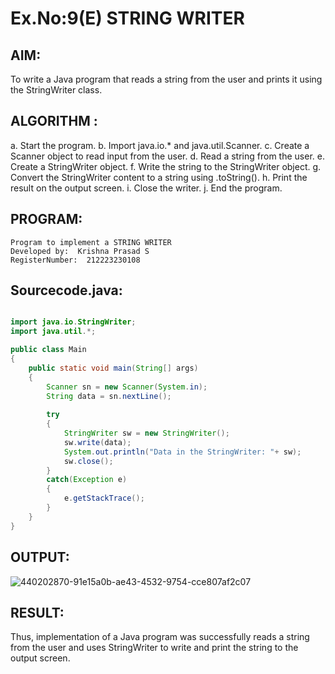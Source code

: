 # Ex.No:9(E) STRING WRITER

## AIM:
To write a Java program that reads a string from the user and prints it using the StringWriter class.
## ALGORITHM :

a.	Start the program.
b.	Import java.io.* and java.util.Scanner.
c.	Create a Scanner object to read input from the user.
d.	Read a string from the user.
e.	Create a StringWriter object.
f.	Write the string to the StringWriter object.
g.	Convert the StringWriter content to a string using .toString().
h.	Print the result on the output screen.
i.	Close the writer.
j.	End the program.


## PROGRAM:
 ```
Program to implement a STRING WRITER
Developed by:  Krishna Prasad S
RegisterNumber:  212223230108
```

## Sourcecode.java:
```java

import java.io.StringWriter;
import java.util.*;

public class Main 
{
    public static void main(String[] args) 
    {
        Scanner sn = new Scanner(System.in);
        String data = sn.nextLine();
    
        try 
        {
            StringWriter sw = new StringWriter();
            sw.write(data);
            System.out.println("Data in the StringWriter: "+ sw);
            sw.close();
        }
        catch(Exception e) 
        {
            e.getStackTrace();
        }
    }
}

```






## OUTPUT:

![440202870-91e15a0b-ae43-4532-9754-cce807af2c07](https://github.com/user-attachments/assets/ee8e5233-f8b7-4abc-a1d9-6e83f2e2013a)


## RESULT:
Thus, implementation of  a Java program was successfully reads a string from the user and uses StringWriter to write and print the string to the output screen.

